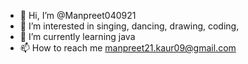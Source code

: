- 👋 Hi, I’m @Manpreet040921
- 👀 I’m interested in singing, dancing, drawing, coding, 
- 🌱 I’m currently learning java
- 📫 How to reach me manpreet21.kaur09@gmail.com

<!---
Manpreet040921/Manpreet040921 is a ✨ special ✨ repository because its `README.md` (this file) appears on your GitHub profile.
You can click the Preview link to take a look at your changes.
--->
